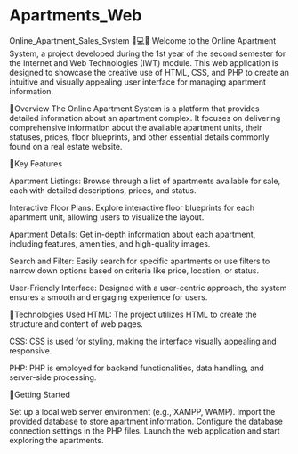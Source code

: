 # Apartments_Web

Online_Apartment_Sales_System 🏢💻📍
Welcome to the Online Apartment System, a project developed during the 1st year of the second semester for the Internet and Web Technologies (IWT) module. This web application is designed to showcase the creative use of HTML, CSS, and PHP to create an intuitive and visually appealing user interface for managing apartment information.

📌Overview The Online Apartment System is a platform that provides detailed information about an apartment complex. It focuses on delivering comprehensive information about the available apartment units, their statuses, prices, floor blueprints, and other essential details commonly found on a real estate website.

📌Key Features

Apartment Listings: Browse through a list of apartments available for sale, each with detailed descriptions, prices, and status.

Interactive Floor Plans: Explore interactive floor blueprints for each apartment unit, allowing users to visualize the layout.

Apartment Details: Get in-depth information about each apartment, including features, amenities, and high-quality images.

Search and Filter: Easily search for specific apartments or use filters to narrow down options based on criteria like price, location, or status.

User-Friendly Interface: Designed with a user-centric approach, the system ensures a smooth and engaging experience for users.

📌Technologies Used HTML: The project utilizes HTML to create the structure and content of web pages.

CSS: CSS is used for styling, making the interface visually appealing and responsive.

PHP: PHP is employed for backend functionalities, data handling, and server-side processing.

📌Getting Started

Set up a local web server environment (e.g., XAMPP, WAMP).
Import the provided database to store apartment information.
Configure the database connection settings in the PHP files.
Launch the web application and start exploring the apartments.
